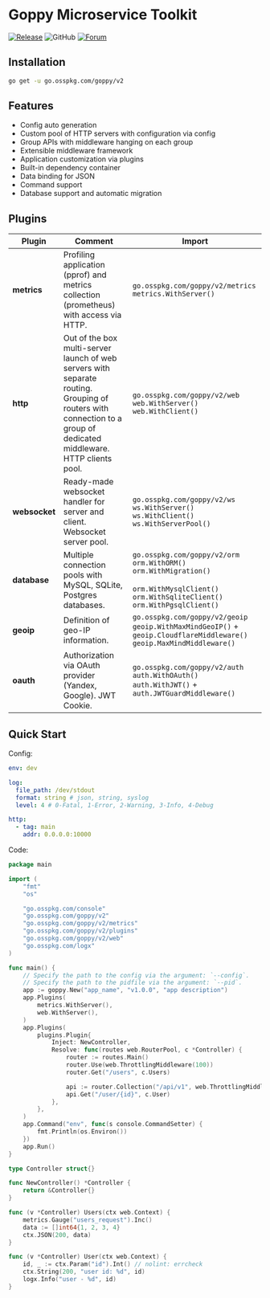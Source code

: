 # Goppy Microservice Toolkit

[![Release](https://img.shields.io/github/release/osspkg/goppy.svg?style=flat-square)](https://github.com/osspkg/goppy/releases/latest)
![GitHub](https://img.shields.io/github/license/osspkg/goppy)
[![Forum](https://img.shields.io/badge/community-forum-red)](https://github.com/osspkg/goppy/discussions)

## Installation

```bash
go get -u go.osspkg.com/goppy/v2
```

## Features

- Config auto generation
- Custom pool of HTTP servers with configuration via config
- Group APIs with middleware hanging on each group
- Extensible middleware framework
- Application customization via plugins
- Built-in dependency container
- Data binding for JSON
- Command support
- Database support and automatic migration

## Plugins

| Plugin        | Comment                                                                                                                                                             | Import                                                                                                                                                                       |
|---------------|---------------------------------------------------------------------------------------------------------------------------------------------------------------------|------------------------------------------------------------------------------------------------------------------------------------------------------------------------------|
| **metrics**   | Profiling application (pprof) and metrics collection (prometheus) with access via HTTP.                                                                             | `go.osspkg.com/goppy/v2/metrics`<br/> `metrics.WithServer()`                                                                                                                 |
| **http**      | Out of the box multi-server launch of web servers with separate routing. Grouping of routers with connection to a group of dedicated middleware. HTTP clients pool. | `go.osspkg.com/goppy/v2/web`<br/> `web.WithServer()`<br/> `web.WithClient()`                                                                                                 |
| **websocket** | Ready-made websocket handler for server and client. Websocket server pool.                                                                                          | `go.osspkg.com/goppy/v2/ws`<br/> `ws.WithServer()`<br/> `ws.WithClient()`<br/> `ws.WithServerPool()`                                                                         |
| **database**  | Multiple connection pools with MySQL, SQLite, Postgres databases.                                                                                                   | `go.osspkg.com/goppy/v2/orm`<br/> `orm.WithORM()` <br/>`orm.WithMigration()` <br/><br/> `orm.WithMysqlClient()`  <br/> `orm.WithSqliteClient()`<br/> `orm.WithPgsqlClient()` |
| **geoip**     | Definition of geo-IP information.                                                                                                                                   | `go.osspkg.com/goppy/v2/geoip`<br/> `geoip.WithMaxMindGeoIP()` + `geoip.CloudflareMiddleware()`<br/> `geoip.MaxMindMiddleware()`                                             |
| **oauth**     | Authorization via OAuth provider (Yandex, Google). JWT Cookie.                                                                                                      | `go.osspkg.com/goppy/v2/auth`<br/> `auth.WithOAuth()`<br/> `auth.WithJWT()` + `auth.JWTGuardMiddleware()`                                                                    |

## Quick Start

Config:

```yaml
env: dev

log:
  file_path: /dev/stdout
  format: string # json, string, syslog
  level: 4 # 0-Fatal, 1-Error, 2-Warning, 3-Info, 4-Debug

http:
  - tag: main
    addr: 0.0.0.0:10000
```

Code:

```go
package main

import (
	"fmt"
	"os"

	"go.osspkg.com/console"
	"go.osspkg.com/goppy/v2"
	"go.osspkg.com/goppy/v2/metrics"
	"go.osspkg.com/goppy/v2/plugins"
	"go.osspkg.com/goppy/v2/web"
	"go.osspkg.com/logx"
)

func main() {
	// Specify the path to the config via the argument: `--config`.
	// Specify the path to the pidfile via the argument: `--pid`.
	app := goppy.New("app_name", "v1.0.0", "app description")
	app.Plugins(
		metrics.WithServer(),
		web.WithServer(),
	)
	app.Plugins(
		plugins.Plugin{
			Inject: NewController,
			Resolve: func(routes web.RouterPool, c *Controller) {
				router := routes.Main()
				router.Use(web.ThrottlingMiddleware(100))
				router.Get("/users", c.Users)

				api := router.Collection("/api/v1", web.ThrottlingMiddleware(100))
				api.Get("/user/{id}", c.User)
			},
		},
	)
	app.Command("env", func(s console.CommandSetter) {
		fmt.Println(os.Environ())
	})
	app.Run()
}

type Controller struct{}

func NewController() *Controller {
	return &Controller{}
}

func (v *Controller) Users(ctx web.Context) {
	metrics.Gauge("users_request").Inc()
	data := []int64{1, 2, 3, 4}
	ctx.JSON(200, data)
}

func (v *Controller) User(ctx web.Context) {
	id, _ := ctx.Param("id").Int() // nolint: errcheck
	ctx.String(200, "user id: %d", id)
	logx.Info("user - %d", id)
}

```
